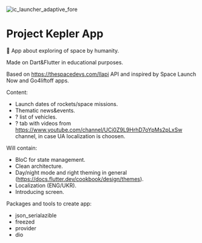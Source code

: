 
![ic_launcher_adaptive_fore](https://user-images.githubusercontent.com/87064627/189515835-7288b2db-9657-471e-954c-8775a98138a6.png)

# Project Kepler App 
📖 App about exploring of space by humanity.


Made on Dart&Flutter in educational purposes.

Based on https://thespacedevs.com/llapi API and inspired by Space Launch Now and Go4liftoff apps.

Content:
- Launch dates of rockets/space missions.
- Thematic news&events.
- ? list of vehicles. 
- ? tab with videos from https://www.youtube.com/channel/UCi0Z9L9HrhD7oYpMs2pLxSw channel, in case UA localization is choosen.

Will contain:
- BloC for state management.
- Clean architecture.
- Day/night mode and right theming in general (https://docs.flutter.dev/cookbook/design/themes).
- Localization (ENG/UKR). 
- Introducing screen.


Packages and tools to create app:
- json_serialazible
- freezed
- provider
- dio


